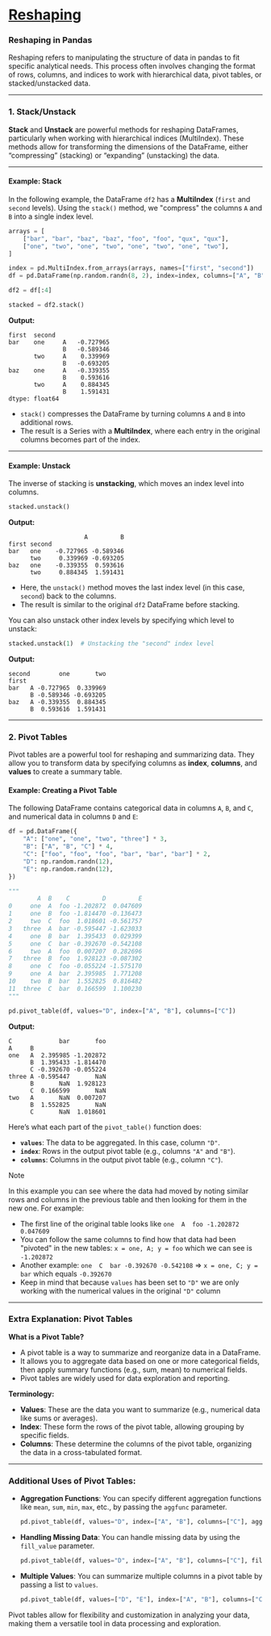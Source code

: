 # [Reshaping](https://pandas.pydata.org/docs/user_guide/10min.html#reshaping)
### Reshaping in Pandas

Reshaping refers to manipulating the structure of data in pandas to fit specific analytical needs. This process often involves changing the format of rows, columns, and indices to work with hierarchical data, pivot tables, or stacked/unstacked data.

---

### **1. Stack/Unstack**

**Stack** and **Unstack** are powerful methods for reshaping DataFrames, particularly when working with hierarchical indices (MultiIndex). These methods allow for transforming the dimensions of the DataFrame, either “compressing” (stacking) or “expanding” (unstacking) the data.

---

#### Example: Stack
In the following example, the DataFrame `df2` has a **MultiIndex** (`first` and `second` levels). Using the `stack()` method, we "compress" the columns `A` and `B` into a single index level.

```python
arrays = [
    ["bar", "bar", "baz", "baz", "foo", "foo", "qux", "qux"],
    ["one", "two", "one", "two", "one", "two", "one", "two"],
]

index = pd.MultiIndex.from_arrays(arrays, names=["first", "second"])
df = pd.DataFrame(np.random.randn(8, 2), index=index, columns=["A", "B"])

df2 = df[:4]

stacked = df2.stack()
```

**Output:**

```
first  second   
bar    one     A   -0.727965
               B   -0.589346
       two     A    0.339969
               B   -0.693205
baz    one     A   -0.339355
               B    0.593616
       two     A    0.884345
               B    1.591431
dtype: float64
```

- `stack()` compresses the DataFrame by turning columns `A` and `B` into additional rows.
- The result is a Series with a **MultiIndex**, where each entry in the original columns becomes part of the index.

---

#### Example: Unstack
The inverse of stacking is **unstacking**, which moves an index level into columns.

```python
stacked.unstack()
```

**Output:**

```
                     A         B
first second                    
bar   one    -0.727965 -0.589346
      two     0.339969 -0.693205
baz   one    -0.339355  0.593616
      two     0.884345  1.591431
```

- Here, the `unstack()` method moves the last index level (in this case, `second`) back to the columns.
- The result is similar to the original `df2` DataFrame before stacking.

You can also unstack other index levels by specifying which level to unstack:

```python
stacked.unstack(1)  # Unstacking the "second" index level
```

**Output:**

```
second        one       two
first                      
bar   A -0.727965  0.339969
      B -0.589346 -0.693205
baz   A -0.339355  0.884345
      B  0.593616  1.591431
```

---

### **2. Pivot Tables**

Pivot tables are a powerful tool for reshaping and summarizing data. They allow you to transform data by specifying columns as **index**, **columns**, and **values** to create a summary table.

#### Example: Creating a Pivot Table
The following DataFrame contains categorical data in columns `A`, `B`, and `C`, and numerical data in columns `D` and `E`:

```python
df = pd.DataFrame({
    "A": ["one", "one", "two", "three"] * 3,
    "B": ["A", "B", "C"] * 4,
    "C": ["foo", "foo", "foo", "bar", "bar", "bar"] * 2,
    "D": np.random.randn(12),
    "E": np.random.randn(12),
})

"""
        A  B    C         D         E
0     one  A  foo -1.202872  0.047609
1     one  B  foo -1.814470 -0.136473
2     two  C  foo  1.018601 -0.561757
3   three  A  bar -0.595447 -1.623033
4     one  B  bar  1.395433  0.029399
5     one  C  bar -0.392670 -0.542108
6     two  A  foo  0.007207  0.282696
7   three  B  foo  1.928123 -0.087302
8     one  C  foo -0.055224 -1.575170
9     one  A  bar  2.395985  1.771208
10    two  B  bar  1.552825  0.816482
11  three  C  bar  0.166599  1.100230
"""

pd.pivot_table(df, values="D", index=["A", "B"], columns=["C"])
```

**Output:**

```
C             bar       foo
A     B                    
one   A  2.395985 -1.202872
      B  1.395433 -1.814470
      C -0.392670 -0.055224
three A -0.595447       NaN
      B       NaN  1.928123
      C  0.166599       NaN
two   A       NaN  0.007207
      B  1.552825       NaN
      C       NaN  1.018601
```

Here’s what each part of the `pivot_table()` function does:
- **`values`**: The data to be aggregated. In this case, column `"D"`.
- **`index`**: Rows in the output pivot table (e.g., columns `"A"` and `"B"`).
- **`columns`**: Columns in the output pivot table (e.g., column `"C"`).

> [!note] 
> In this example you can see where the data had moved by noting similar rows and columns in the previous table and then looking for them in the new one.
> For example:
> * The first line of the original table looks like `one  A  foo -1.202872  0.047609`
> * You can follow the same columns to find how that data had been "pivoted" in the new tables: `x = one, A; y = foo` which we can see is `-1.202872`
> * Another example: `one  C  bar -0.392670 -0.542108` => `x = one, C; y = bar` which equals `-0.392670`
> * Keep in mind that because `values` has been set to `"D"` we are only working with the numerical values in the original `"D"` column

---

### **Extra Explanation: Pivot Tables**

**What is a Pivot Table?**
- A pivot table is a way to summarize and reorganize data in a DataFrame.
- It allows you to aggregate data based on one or more categorical fields, then apply summary functions (e.g., sum, mean) to numerical fields.
- Pivot tables are widely used for data exploration and reporting.

**Terminology:**
- **Values**: These are the data you want to summarize (e.g., numerical data like sums or averages).
- **Index**: These form the rows of the pivot table, allowing grouping by specific fields.
- **Columns**: These determine the columns of the pivot table, organizing the data in a cross-tabulated format.

---

### **Additional Uses of Pivot Tables:**
- **Aggregation Functions**: You can specify different aggregation functions like `mean`, `sum`, `min`, `max`, etc., by passing the `aggfunc` parameter.
  ```python
  pd.pivot_table(df, values="D", index=["A", "B"], columns=["C"], aggfunc="mean")
  ```
  
- **Handling Missing Data**: You can handle missing data by using the `fill_value` parameter.
  ```python
  pd.pivot_table(df, values="D", index=["A", "B"], columns=["C"], fill_value=0)
  ```

- **Multiple Values**: You can summarize multiple columns in a pivot table by passing a list to `values`.
  ```python
  pd.pivot_table(df, values=["D", "E"], index=["A", "B"], columns=["C"])
  ```

Pivot tables allow for flexibility and customization in analyzing your data, making them a versatile tool in data processing and exploration.